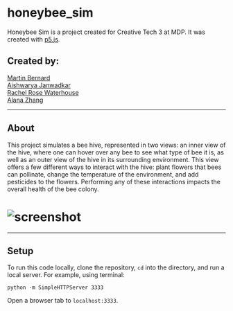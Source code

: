 # honeybee_sim
Honeybee Sim is a project created for Creative Tech 3 at MDP. It was created with [p5.js](p5js.org/).

## Created by:
[Martin Bernard](https://mwbernard.com/)\
[Aishwarya Janwadkar](https://aishwaryaj.cargo.site/)\
[Rachel Rose Waterhouse](https://rosewater.cargo.site)\
[Alana Zhang](http://alanaa.cargo.site/)


---
## About
This project simulates a bee hive, represented in two views: an inner view of the hive, where one can hover over any bee to see what type of bee it is, as well as an outer view of the hive in its surrounding environment. This view offers a few different ways to interact with the hive: plant flowers that bees can pollinate, change the temperature of the environment, and add pesticides to the flowers. Performing any of these interactions impacts the overall health of the bee colony. 

# ![screenshot](https://raw.githubusercontent.com/mwbernard9/honeybee_sim/master/meta/hive_scenes-night.jpg)



---
## Setup
To run this code locally, clone the repository, `cd` into the directory, and run a local server. For example, using terminal:

`python -m SimpleHTTPServer 3333`

Open a browser tab to `localhost:3333`.